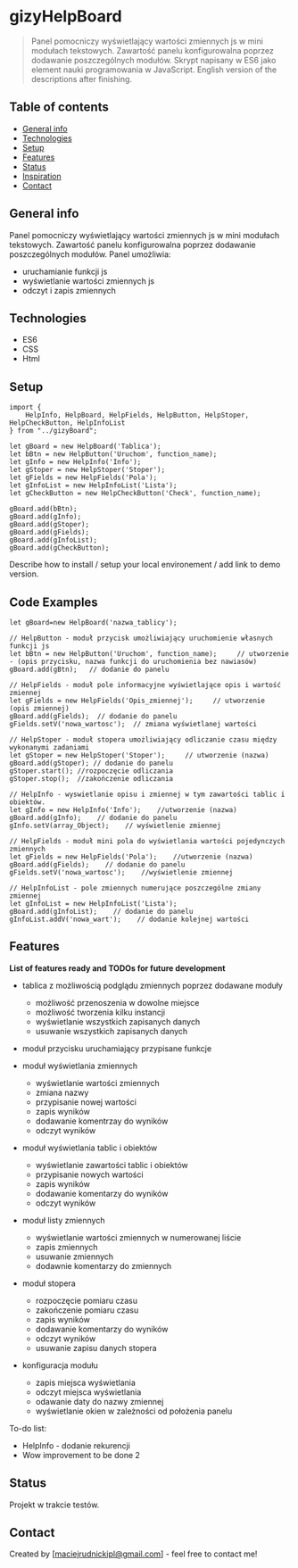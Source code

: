 # gizyHelpBoard
> Panel pomocniczy wyświetlający wartości zmiennych js w mini modułach tekstowych. Zawartość panelu konfigurowalna poprzez dodawanie poszczególnych modułów. Skrypt napisany w ES6 jako element nauki programowania w JavaScript. 
English version of the descriptions after finishing.


## Table of contents
* [General info](#general-info)
* [Technologies](#technologies)
* [Setup](#setup)
* [Features](#features)
* [Status](#status)
* [Inspiration](#inspiration)
* [Contact](#contact)

## General info
Panel pomocniczy wyświetlający wartości zmiennych js w mini modułach tekstowych. Zawartość panelu konfigurowalna poprzez dodawanie poszczególnych modułów. 
Panel umożliwia: 
* uruchamianie funkcji js 
* wyświetlanie wartości zmiennych js
* odczyt i zapis zmiennych

## Technologies
* ES6
* CSS
* Html

## Setup
```
import {  
    HelpInfo, HelpBoard, HelpFields, HelpButton, HelpStoper, HelpCheckButton, HelpInfoList  
} from "../gizyBoard";  

let gBoard = new HelpBoard('Tablica');  
let bBtn = new HelpButton('Uruchom', function_name);  
let gInfo = new HelpInfo('Info');  
let gStoper = new HelpStoper('Stoper');  
let gFields = new HelpFields('Pola');  
let gInfoList = new HelpInfoList('Lista');  
let gCheckButton = new HelpCheckButton('Check', function_name);  

gBoard.add(bBtn);  
gBoard.add(gInfo);  
gBoard.add(gStoper);  
gBoard.add(gFields);  
gBoard.add(gInfoList);  
gBoard.add(gCheckButton);  
```
Describe how to install / setup your local environement / add link to demo version.

## Code Examples
```* HelpBoard - tablica 
let gBoard=new HelpBoard('nazwa_tablicy');   

// HelpButton - moduł przycisk umożliwiający uruchomienie własnych funkcji js  
let bBtn = new HelpButton('Uruchom', function_name);     // utworzenie - (opis przycisku, nazwa funkcji do uruchomienia bez nawiasów)  
gBoard.add(gBtn);   // dodanie do panelu 

// HelpFields - moduł pole informacyjne wyświetlające opis i wartość zmiennej  
let gFields = new HelpFields('Opis_zmiennej');     // utworzenie  (opis zmiennej)  
gBoard.add(gFields);  // dodanie do panelu  
gFields.setV('nowa_wartosc');  // zmiana wyświetlanej wartości  

// HelpStoper - moduł stopera umożliwiający odliczanie czasu między wykonanymi zadaniami  
let gStoper = new HelpStoper('Stoper');     // utworzenie (nazwa)  
gBoard.add(gStoper); // dodanie do panelu  
gStoper.start(); //rozpoczęcie odliczania  
gStoper.stop();  //zakończenie odliczania   

// HelpInfo - wyswietlanie opisu i zmiennej w tym zawartości tablic i obiektów.  
let gInfo = new HelpInfo('Info');    //utworzenie (nazwa)  
gBoard.add(gInfo);    // dodanie do panelu 
gInfo.setV(array_Object);    // wyświetlenie zmiennej  

// HelpFields - moduł mini pola do wyświetlania wartości pojedynczych zmiennych  
let gFields = new HelpFields('Pola');    //utworzenie (nazwa)  
gBoard.add(gFields);    // dodanie do panelu  
gFields.setV('nowa_wartosc');    //wyświetlenie zmiennej 

// HelpInfoList - pole zmiennych numerujące poszczególne zmiany zmiennej  
let gInfoList = new HelpInfoList('Lista');  
gBoard.add(gInfoList);    // dodanie do panelu  
gInfoList.addV('nowa_wart');    // dodanie kolejnej wartości  
```

## Features
__List of features ready and TODOs for future development__

* tablica z możliwością podglądu zmiennych poprzez dodawane moduły
  - możliwość przenoszenia w dowolne miejsce
  - możliwość tworzenia kilku instancji
  - wyświetlanie wszystkich zapisanych danych
  - usuwanie wszystkich zapisanych danych
  
* moduł przycisku uruchamiający przypisane funkcje

* moduł wyświetlania zmiennych
  - wyświetlanie wartości zmiennych
  - zmiana nazwy
  - przypisanie nowej wartości
  - zapis wyników
  - dodawanie komentrzay do wyników
  - odczyt wyników
  
* moduł wyświetlania tablic i obiektów
  - wyświetlanie zawartości tablic i obiektów
  - przypisanie nowych wartości
  - zapis wyników
  - dodawanie komentarzy do wyników
  - odczyt wyników
  
* moduł listy zmiennych
  - wyświetlanie wartości zmiennych w numerowanej liście
  - zapis zmiennych
  - usuwanie zmiennych
  - dodawnie komentarzy do zmiennych
  
* moduł stopera
  - rozpoczęcie pomiaru czasu  
  - zakończenie pomiaru czasu  
  - zapis wyników  
  - dodawanie komentarzy do wyników  
  - odczyt wyników  
  - usuwanie zapisu danych stopera  
* konfiguracja modułu
  - zapis miejsca wyświetlania  
  - odczyt miejsca wyświetlania  
  - odawanie daty do nazwy zmiennej  
  - wyświetlanie okien w zależności od położenia panelu   

To-do list:
* HelpInfo - dodanie rekurencji 
* Wow improvement to be done 2

## Status
Projekt w trakcie testów.

## Contact
Created by [maciejrudnickipl@gmail.com] - feel free to contact me!



